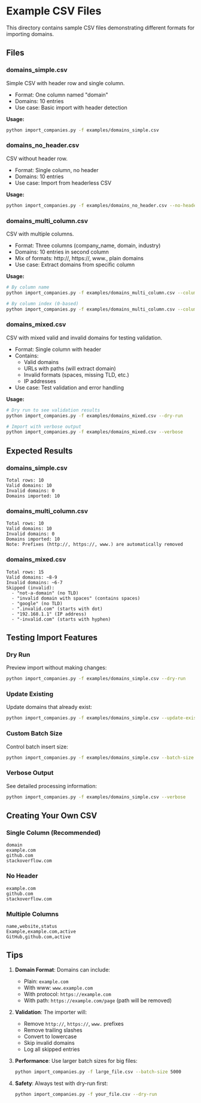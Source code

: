 # Example CSV Files

This directory contains sample CSV files demonstrating different formats for importing domains.

## Files

### domains_simple.csv
Simple CSV with header row and single column.
- Format: One column named "domain"
- Domains: 10 entries
- Use case: Basic import with header detection

**Usage:**
```bash
python import_companies.py -f examples/domains_simple.csv
```

### domains_no_header.csv
CSV without header row.
- Format: Single column, no header
- Domains: 10 entries
- Use case: Import from headerless CSV

**Usage:**
```bash
python import_companies.py -f examples/domains_no_header.csv --no-header
```

### domains_multi_column.csv
CSV with multiple columns.
- Format: Three columns (company_name, domain, industry)
- Domains: 10 entries in second column
- Mix of formats: http://, https://, www., plain domains
- Use case: Extract domains from specific column

**Usage:**
```bash
# By column name
python import_companies.py -f examples/domains_multi_column.csv --column domain

# By column index (0-based)
python import_companies.py -f examples/domains_multi_column.csv --column 1
```

### domains_mixed.csv
CSV with mixed valid and invalid domains for testing validation.
- Format: Single column with header
- Contains:
  - Valid domains
  - URLs with paths (will extract domain)
  - Invalid formats (spaces, missing TLD, etc.)
  - IP addresses
- Use case: Test validation and error handling

**Usage:**
```bash
# Dry run to see validation results
python import_companies.py -f examples/domains_mixed.csv --dry-run

# Import with verbose output
python import_companies.py -f examples/domains_mixed.csv --verbose
```

## Expected Results

### domains_simple.csv
```
Total rows: 10
Valid domains: 10
Invalid domains: 0
Domains imported: 10
```

### domains_multi_column.csv
```
Total rows: 10
Valid domains: 10
Invalid domains: 0
Domains imported: 10
Note: Prefixes (http://, https://, www.) are automatically removed
```

### domains_mixed.csv
```
Total rows: 15
Valid domains: ~8-9
Invalid domains: ~6-7
Skipped (invalid):
  - "not-a-domain" (no TLD)
  - "invalid domain with spaces" (contains spaces)
  - "google" (no TLD)
  - ".invalid.com" (starts with dot)
  - "192.168.1.1" (IP address)
  - "-invalid.com" (starts with hyphen)
```

## Testing Import Features

### Dry Run
Preview import without making changes:
```bash
python import_companies.py -f examples/domains_simple.csv --dry-run
```

### Update Existing
Update domains that already exist:
```bash
python import_companies.py -f examples/domains_simple.csv --update-existing
```

### Custom Batch Size
Control batch insert size:
```bash
python import_companies.py -f examples/domains_simple.csv --batch-size 5
```

### Verbose Output
See detailed processing information:
```bash
python import_companies.py -f examples/domains_simple.csv --verbose
```

## Creating Your Own CSV

### Single Column (Recommended)
```csv
domain
example.com
github.com
stackoverflow.com
```

### No Header
```csv
example.com
github.com
stackoverflow.com
```

### Multiple Columns
```csv
name,website,status
Example,example.com,active
GitHub,github.com,active
```

## Tips

1. **Domain Format**: Domains can include:
   - Plain: `example.com`
   - With www: `www.example.com`
   - With protocol: `https://example.com`
   - With path: `https://example.com/page` (path will be removed)

2. **Validation**: The importer will:
   - Remove `http://`, `https://`, `www.` prefixes
   - Remove trailing slashes
   - Convert to lowercase
   - Skip invalid domains
   - Log all skipped entries

3. **Performance**: Use larger batch sizes for big files:
   ```bash
   python import_companies.py -f large_file.csv --batch-size 5000
   ```

4. **Safety**: Always test with dry-run first:
   ```bash
   python import_companies.py -f your_file.csv --dry-run
   ```
